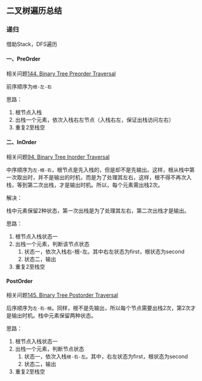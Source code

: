 ## 二叉树遍历总结

### 递归
借助Stack，DFS遍历
#### 一、PreOrder
相关问题[144. Binary Tree Preorder Traversal](https://github.com/zhangbotong/LeetCode/blob/master/problems/4.%20Stack-Queue/144.%20Binary%20Tree%20Preorder%20Traversal%20(%E5%85%88%E5%BA%8F%E9%81%8D%E5%8E%86--DFS--Stack%E5%AE%9E%E7%8E%B0).md)

前序顺序为`根-左-右`

思路：

1. 根节点入栈
2. 出栈一个元素，依次入栈右左节点（入栈右左，保证出栈访问左右）
3. 重复2至栈空

#### 二、InOrder
相关问题[94. Binary Tree Inorder Traversal](https://github.com/zhangbotong/LeetCode/blob/master/problems/4.%20Stack-Queue/94.%20Binary%20Tree%20Inorder%20Traversal%20(%E4%B8%AD%E5%BA%8F%E9%81%8D%E5%8E%86--DFS%E6%80%9D%E6%83%B3--stack%E5%AE%9E%E7%8E%B0--%E6%A8%A1%E6%8B%9F%E7%B3%BB%E7%BB%9F%E6%A0%88).md)

中序顺序为`左-根-右`，根节点是先入栈的，但是却不是先输出。这样，根从栈中第一次取出时，并不是输出的时机，而是为了处理其左右，这样，根不得不再次入栈，等到第二次出栈，才是输出时机。所以，每个元素需出栈2次。

解决：

栈中元素保留2种状态，第一次出栈是为了处理其左右，第二次出栈才是输出。

思路：

1. 根节点入栈状态一
2. 出栈一个元素，判断该节点状态
	1. 状态一，依次入栈右-根-左。其中右左状态为first，根状态为second
	2. 状态二，输出
3. 重复2至栈空 

#### PostOrder
相关问题[145. Binary Tree Postorder Traversal](https://github.com/zhangbotong/LeetCode/blob/master/problems/4.%20Stack-Queue/145.%20Binary%20Tree%20Postorder%20Traversal%20(%E5%90%8E%E5%BA%8F%E9%81%8D%E5%8E%86--DFS%E6%80%9D%E6%83%B3--stack%E5%AE%9E%E7%8E%B0).md)

后序顺序为`左-右-根`。同样，根不是先输出，所以每个节点需要出栈2次，第2次才是输出时机。栈中元素保留两种状态。

思路：

1. 根节点入栈状态一
2. 出栈一个元素，判断节点状态
	1. 状态一，依次入栈`根-右-左`。其中，右左状态为first，根状态为second
	2. 状态二，输出
3. 重复2至栈空 
